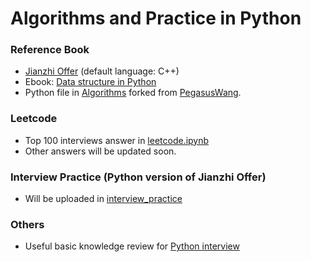 # Algorithms and Practice in Python

### Reference Book
+ [Jianzhi Offer](剑指offer_第二版.pdf) (default language: C++)
+ Ebook: [Data structure in Python](https://python-data-structures-and-algorithms.readthedocs.io/zh/latest/)
+ Python file in [Algorithms](./algorithms) forked from [PegasusWang](https://github.com/PegasusWang/python_data_structures_and_algorithms).

### Leetcode
+ Top 100 interviews answer in [leetcode.ipynb](./leetcode/leetcode.ipynb)
+ Other answers will be updated soon.

### Interview Practice (Python version of Jianzhi Offer)
+ Will be uploaded in [interview_practice](./interview_practice/) 

### Others
+ Useful basic knowledge review for [Python interview](https://github.com/taizilongxu/interview_python)
